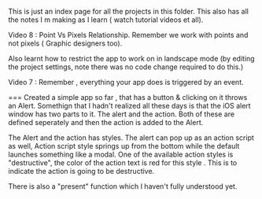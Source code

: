 This is just an index page for all the projects in this folder. This also has all the notes I m making as I learn ( watch tutorial videos et all). 


Video 8 : Point Vs Pixels Relationship. Remember we work with points and not pixels ( Graphic designers too).

Also learnt how to restrict the app to work on in landscape mode (by editing the project settings, note there was no code change required to do this.)

Video 7 : Remember , everything your app does is triggered by an event.

===
Created a simple app so far , that has a button & clicking on it throws an Alert. Somethign that I hadn't realized all these days is that the iOS alert window has two parts to it. The alert and the action. Both of these are defined seperately and then the action is added to the Alert. 

The Alert and the action has styles. The alert can pop up as an action script as well, Action script style springs up from the bottom while the default launches something like a modal. One of the available action styles is "destructive", the color of the action text is red for this style . This is to indicate the action is going to be destructive.

There is also a "present" function which I haven't fully understood yet.